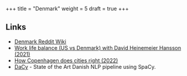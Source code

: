 +++
title = "Denmark"
weight = 5
draft = true
+++

## Links

- [Denmark Reddit Wiki](https://www.reddit.com/r/Denmark/wiki/index)
- [Work life balance (US vs Denmark) with David Heinemeier Hansson (2021)](https://pod.co/wtd/work-life-balance-us-vs-denmark-with-david-heinemeier-hansson-dhh)
- [How Copenhagen does cities right (2022)](https://twitter.com/ryanoferguson/status/1521745658855792645)
- [DaCy](https://github.com/centre-for-humanities-computing/DaCy) - State of the Art Danish NLP pipeline using SpaCy.
